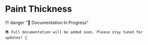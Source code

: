 # Paint Thickness

!!! danger "🚧 Documentation In Progress"

    📚 Full documentation will be added soon. Please stay tuned for updates! 🔔
